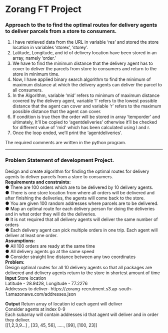 # Zorang FT Project
<h3>Approach to the to find the optimal routes for delivery agents to deliver parcels from a store to consumers.</h3>
<ol>
<li>I have retrieved data from the URL in variable ‘res’ and stored the store location in variables ‘storex’, ‘storey’.</li>
<li>Latitude, Longitude, and id of delivery location have been stored in an array, namely ‘order.’</li>
<li>We have to find the minimum distance that the delivery agent has to cover to deliver the parcels from store to consumers and return to the store in minimum time.</li>
<li>Now, I have applied binary search algorithm to find the minimum of maximum distance at which the delivery agents can deliver the parcel to all consumers.</li>
<li>In the Algorithm, variable ‘mid’ refers to minimum of maximum distance covered by the delivery agent, variable ‘l’ refers to the lowest possible distance that the agent can cover and variable ‘r’ refers to the maximum possible distance that the agent can cover.</li>
<li>If condition is true then the order will be stored in array ‘temporder’ and ultimately, It’ll be copied to ‘agentdeliveries’ otherwise it’ll be checked for different value of 'mid' which has been calculated using l and r.</li>
<li>Once the loop ended, we’ll print the ‘agentdeliveries’.</li>
</ol>

The required comments are written in the python program.

<hr>
<h3>Problem Statement of development Project.</h3>
Design and create algorithm for finding the optimal routes for delivery agents to deliver parcels from a store to consumers.
<br>
<b>Requirements and constraints:</b>
<br>
● There are 100 orders which are to be delivered by 10 delivery agents.<br>
● There is one store location from where all orders will be delivered and after finishing the deliveries, the agents will come back to the store.<br>
● You are given 100 random addresses where parcels are to be delivered.<br>
● Map an optimal route for each delivery person for doing the deliveries and in what order they will do the deliveries.<br>
● It is not required that all delivery agents will deliver the same number of orders<br>
● Each delivery agent can pick multiple orders in one trip. Each agent will deliver at least one order.<br>
<b>Assumptions:</b><br>
● All 100 orders are ready at the same time<br>
● All delivery agents go at the same speed<br>
● Consider straight line distance between any two coordinates<br>
<b>Problem:</b><br>
Design optimal routes for all 10 delivery agents so that all packages are delivered and delivery agents return to the store in shortest amount of time
<b>Input</b>
Store location<br>
Latitude - 28.9428, Longitude - 77.2276<br>
Addresses to deliver- https://zorang-recrutment.s3.ap-south-1.amazonaws.com/addresses.json <br>

<b>Output</b>
Return array of location id each agent will deliver<br>
Consider agents at index 0-9<br>
Each subarray will contain addresses id that agent will deliver and in order they deliver.<br>
[[1,2,3,9...] , [33, 45, 56], ....., [99], [100, 23]]<br>
